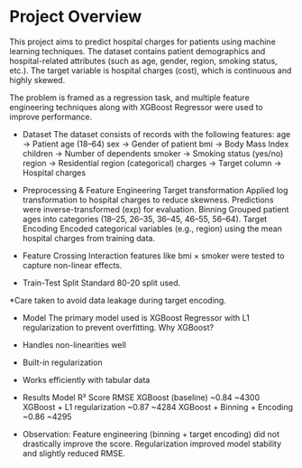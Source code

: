 # Project Overview
This project aims to predict hospital charges for patients using machine learning techniques.
The dataset contains patient demographics and hospital-related attributes (such as age, gender, region, smoking status, etc.). The target variable is hospital charges (cost), which is continuous and highly skewed.

The problem is framed as a regression task, and multiple feature engineering techniques along with XGBoost Regressor were used to improve performance.

* Dataset
The dataset consists of records with the following features:
age → Patient age (18–64)
sex → Gender of patient
bmi → Body Mass Index
children → Number of dependents
smoker → Smoking status (yes/no)
region → Residential region (categorical)
charges → Target column → Hospital charges

* Preprocessing & Feature Engineering
  Target transformation
    Applied log transformation to hospital charges to reduce skewness.
    Predictions were inverse-transformed (exp) for evaluation.
  Binning
    Grouped patient ages into categories (18–25, 26–35, 36–45, 46–55, 56–64).
  Target Encoding
    Encoded categorical variables (e.g., region) using the mean hospital charges from training data.

* Feature Crossing
Interaction features like bmi × smoker were tested to capture non-linear effects.

* Train-Test Split
Standard 80-20 split used.

*Care taken to avoid data leakage during target encoding.

* Model
The primary model used is XGBoost Regressor with L1 regularization to prevent overfitting.
Why XGBoost?
* Handles non-linearities well
* Built-in regularization
* Works efficiently with tabular data

* Results
Model	              R² Score	RMSE
XGBoost (baseline)	~0.84	~4300
XGBoost + L1 regularization	~0.87	~4284
XGBoost + Binning + Encoding	~0.86	~4295

* Observation:
Feature engineering (binning + target encoding) did not drastically improve the score.
Regularization improved model stability and slightly reduced RMSE.
